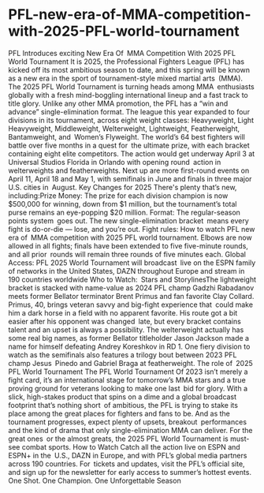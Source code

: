 # PFL-new-era-of-MMA-competition-with-2025-PFL-world-tournament



PFL Introduces exciting New Era Of MMA Competition With 2025 PFL World Tournament
It is 2025, the Professional Fighters League (PFL) has kicked off its most ambitious season to date, and this spring will be known as a new era in the sport of tournament-style mixed martial arts (MMA). The 2025 PFL World Tournament is turning heads among MMA enthusiasts globally with a fresh mind-boggling international lineup and a fast track to title glory. Unlike any other MMA promotion, the PFL has a “win and advance” single-elimination format. The league this year expanded to four divisions in its tournament, across eight weight classes: Heavyweight, Light Heavyweight, Middleweight, Welterweight, Lightweight, Featherweight, Bantamweight, and Women’s Flyweight. The world’s 64 best fighters will battle over five months in a quest for the ultimate prize, with each bracket containing eight elite competitors. The action would get underway April 3 at Universal Studios Florida in Orlando with opening round action in welterweights and featherweights. Next up are more first-round events on April 11, April 18 and May 1, with semifinals in June and finals in three major U.S. cities in August. Key Changes for 2025 There's plenty that’s new, including:Prize Money: The prize for each division champion is now $500,000 for winning, down from $1 million, but the tournament’s total purse remains an eye-popping $20 million. Format: The regular-season points system goes out. The new single-elimination bracket means every fight is do-or-die — lose, and you’re out. Fight rules: 
How to watch PFL new era of MMA competition with 2025 PFL world tournament.
 Elbows are now allowed in all fights; finals have been extended to five five-minute rounds, and all prior rounds will remain three rounds of five minutes each. Global Access: PFL 2025 World Tournament will broadcast live on the ESPN family of networks in the United States, DAZN throughout Europe and stream in 190 countries worldwide Who to Watch: Stars and StorylinesThe lightweight bracket is stacked with name-value as 2024 PFL champ Gadzhi Rabadanov meets former Bellator terminator Brent Primus and fan favorite Clay Collard. Primus, 40, brings veteran savvy and big-fight experience that could make him a dark horse in a field with no apparent favorite. His route got a bit easier after his opponent was changed late, but every bracket contains talent and an upset is always a possibility. The welterweight actually has some real big names, as former Bellator titleholder Jason Jackson made a name for himself defeating Andrey Koreshkov in RD 1. One fiery division to watch as the semifinals also features a trilogy bout between 2023 PFL champ Jesus Pinedo and Gabriel Braga at featherweight.
The role of 2025 PFL World Tournament
The PFL World Tournament Of 2023 isn’t merely a fight card, it’s an international stage for tomorrow’s MMA stars and a true proving ground for veterans looking to make one last bid for glory. With a slick, high-stakes product that spins on a dime and a global broadcast footprint that’s nothing short of ambitious, the PFL is trying to stake its place among the great places for fighters and fans to be.
And as the tournament progresses, expect plenty of upsets, breakout performances and the kind of drama that only single-elimination MMA can deliver. For the great ones or the almost greats, the 2025 PFL World Tournament is must-see combat sports.
How to Watch
Catch all the action live on ESPN and ESPN+ in the U.S., DAZN in Europe, and with PFL’s global media partners across 190 countries. For tickets and updates, visit the PFL’s official site, and sign up for the newsletter for early access to summer’s hottest events.
One Shot. One Champion. One Unforgettable Season
